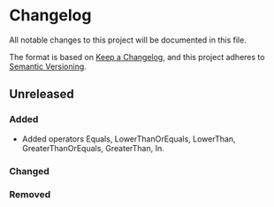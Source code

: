 # Changelog
All notable changes to this project will be documented in this file.

The format is based on [Keep a Changelog](https://keepachangelog.com/en/1.0.0/),
and this project adheres to [Semantic Versioning](https://semver.org/spec/v2.0.0.html).

## Unreleased

### Added

- Added operators Equals, LowerThanOrEquals, LowerThan, GreaterThanOrEquals, GreaterThan, In.

### Changed

### Removed